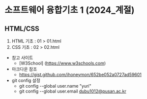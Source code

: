 # 소프트웨어 융합기초 1 (2024_계절)
## HTML/CSS
1. HTML 기초 : 01 > 01.html
2. CSS 기초 : 02 > 02.html

+ 참고 사이트
    + [W3School] (https://www.w3schools.com)
+ 마크다운 참조
    + https://gist.github.com/ihoneymon/652be052a0727ad59601
+ git config 설정
    + git config --global user.name "yuri"
    + git config --global user.email dubu1012@pusan.ac.kr